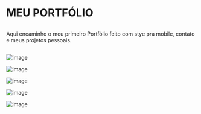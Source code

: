 # MEU PORTFÓLIO

##

Aqui encaminho o meu primeiro Portfólio feito com stye pra mobile, contato e meus projetos pessoais.
##

![image](https://github.com/user-attachments/assets/cfa881c3-f1cf-4499-8a43-313d7205cfe3)

![image](https://github.com/user-attachments/assets/63810c22-fc78-4bb5-9f4c-dbf64246f967)

![image](https://github.com/user-attachments/assets/91ad5acd-8f8c-4a0b-b1b4-0e6a154f9cde)

![image](https://github.com/user-attachments/assets/df353e04-7341-4bf4-9c2f-402ffe4c4c30)

![image](https://github.com/user-attachments/assets/ede1da3e-9038-4706-b9d9-7f40789eb9bd)






